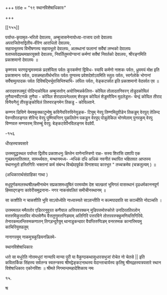 +++
title = "१९ स्थानविशेषाधिकारः"

+++


[[१५५]] 

पर्याप्त-कृपामृत-भरितो देवालयः, 
अम्बुजासनेनायोध्या-राजाय दत्तो देवालयः  
अपराजितेनाद्वितीय-वीरेण आराधितो देवालयः,  
सहायभूतस्य विभीषणस्य सहायभूतो देवालयः, अलब्धानां फलानां सर्वेषां लम्भको देवालयः श्लाघ्यवेदप्रथमाक्षरयुक्तो देवालयः, निवर्तितुमयोग्यानां कर्मणां सर्वेषां निवर्तको देवालयः, श्रीरङ्गमिति प्रकाशमानो देवालयः ॥ 

कृष्णस्य चरणद्वन्द्वमस्माकं प्रदर्शयिता पर्वतः कूरकर्मणां द्विविध- स्यापि कर्मणो नाशकः पर्वतः, ध्रुवमयं मोक्ष इति प्रकाशमानः पर्वतः, प्रसन्नमहातीर्थभरितः पर्वतः पुण्यस्य प्रवेशदेशोऽयमिति स्तुतः पर्वतः, स्वर्गलोके भोगानां सर्वेषामुत्पादकः पर्वतः दिविषद्भिर्भूवासिभिश्चाभि- लपितः पर्वतः, वेङ्कटपर्वत इति प्रकाशमानो वेदपर्वत एव ॥ 

आरादवरुलमुदं पोदिन्दकोयिल अम्बुजत्तोन् अयोत्तिमन्नर्कलित्त- कोयिल तोलादतनिवरन् तोडुदकोयिलं तुणैयानवीटणर्क तुणैया - कोयिल शेरादपयनेल्लाम् शेरकुम कोयिलं शेडुमरैयिन मुदलेडुत्त- चेन्द्रं कोयिल तीराद विनैयनैत्तुं तीरकुङ्कोयिलं तिरुवरङ्गमेन तिकडु - कोयिल्ताने. 

कण्णन डियिणे येमक्कुक्काटुम्वेषु कविनैयरिरुविनेयुङ्क- टियुम् नेरपु तिण्णमिदुवीडेन तिकडुम् वेरपुत् तेलिन्द पेरुन्तीरतङ्गल शेरिन्द वेरपु पुष्णियन्तिन् पुकलितेन पकडुन वेरपुप् पोन्नुलेकिल भोगमेलाम् पुनरकुम् वेरपु विण्णवरु मण्णवरुम् विरुम्बुं वेरपु: बेङ्कटवेर्पेनविलङ्गम वेदवेर्पे. 

-१५६ 

धीरहस्यत्रयसारे 

उत्तमयुद्धस्थल पर्याप्ता द्वितीय प्रकाशधनुः क्षिप्तेन वाणेनास्त्रिणो राक्ष- सस्य शिरांसि दशापि एक गुच्छवत्पातितवत, सामर्थ्यवतः, मन्थानमध्य- -मधिकं दधि अधिकं नवनीतं स्थापित भक्षितवत आप्तस्य स्थानभूतो हस्तिगिरिः भक्तानां कर्म संबन्ध विच्छेदपूर्वकं विनाशयद कारभूत " तच्चक्रमेव (चक्रतुल्यम् ) ॥ 

(अधिकारार्थसंग्राहिका गाथा ) 

मधुपूर्णकमलस्थश्रीलक्ष्मीनाथेन सप्रकाशमध्युषितं परमव्योम देश चाल्छतां भूमिगतं वासस्थानं दृढधर्मकाननपूर्ण हिमवद्गङ्गा कावेरीसमुद्रनाना- नगर नाकसंवलितं समीचीनस्थानम् ॥ 

सा काशीति न चाकशीति भुवि साऽयोध्येति नाध्यास्यते साऽवन्तीति न कल्मपादवति सा काञ्चीति नोदञ्चति । 

उत्तममतल ममैततोर एडिररनुवुरत कणैयाल अत्तिरवरक्कन् मुडिपत्तमोरुकोत्ते उनदिरततिरलोन् मत्तरुमिकुत्ततयिर मोय्तवेणैय वैत्ततुणुमत्तनिडमाम् अतिगिरि पत्तरविने तोत्तरवरुक्कुमणियत्तिगिरिये. तेनारकमलन्तिरुमकणातन् तिगड़न्दुरैयुम् थानाडुकन्दवर वैयप्तिरुप्पिडम् वनररुमक कानारिमयमु काचिरियुक्डलुम् 

नानागरमुम् नाकमुत्रकूडियनन्निलमे- 

स्थानविशेषाधिकारः 

धत्ते सा मधुरेति नोत्तमधुरां नान्यापि मान्या पुरी या वैकुण्ठकथासुधारसभुजां रोचेत नो चेतसे || इति कवितार्किक सिंहस्य सर्वतन्त्र स्वतन्त्रस्य श्रीमद्वेङ्कटनाथस्य वेदान्ताचार्यस्य कृतिषु श्रीमद्रहस्यत्रयसारे स्थान विशेषाधिकारः एकोनविंशः ॥ श्रीमते निगमान्तमहादेशिकाय नमः 

१५. 

श्र 
